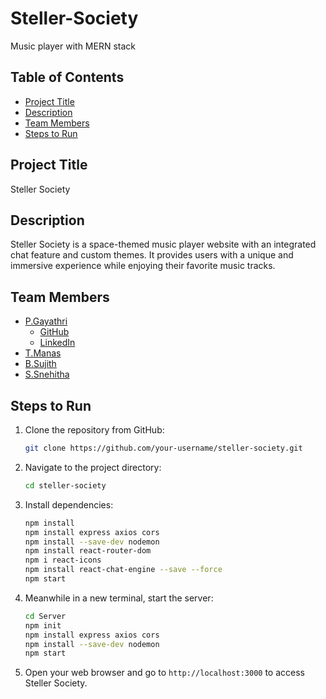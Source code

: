 # Steller-Society
Music player with MERN stack

## Table of Contents
- [Project Title](#project-title)
- [Description](#description)
- [Team Members](#team-members)
- [Steps to Run](#steps-to-run)

## Project Title
Steller Society

## Description
Steller Society is a space-themed music player website with an integrated chat feature and custom themes. It provides users with a unique and immersive experience while enjoying their favorite music tracks.

## Team Members
- [P.Gayathri](#)
  - [GitHub](https://github.com/GayathriPCh)
  - [LinkedIn](https://www.linkedin.com/in/gayathri-pch/)
- [T.Manas](#) 
- [B.Sujith](#) 
- [S.Snehitha](#) 

## Steps to Run
1. Clone the repository from GitHub:
    ```bash
    git clone https://github.com/your-username/steller-society.git
    ```
2. Navigate to the project directory:
    ```bash
    cd steller-society
    ```
3. Install dependencies:
    ```bash
    npm install  
    npm install express axios cors
    npm install --save-dev nodemon
    npm install react-router-dom
    npm i react-icons 
    npm install react-chat-engine --save --force
    npm start 
    ```
4. Meanwhile in a new terminal, start the server:
    ```bash
   cd Server 
   npm init
   npm install express axios cors
   npm install --save-dev nodemon
   npm start
    ```
5. Open your web browser and go to `http://localhost:3000` to access Steller Society.

